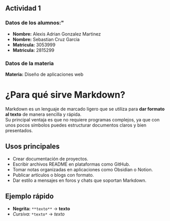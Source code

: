 ## Actividad 1
### Datos de los alumnos:"


- **Nombre:** Alexis Adrian Gonzalez Martinez
- **Nombre:** Sebastian Cruz Garcia
- **Matricula:** 3053999
- **Matricula:** 2815299

### **Datos de la materia**
 **Materia:** Diseño de aplicaciones web



# ¿Para qué sirve Markdown?

Markdown es un lenguaje de marcado ligero que se utiliza para **dar formato al texto** de manera sencilla y rápida.  
Su principal ventaja es que no requiere programas complejos, ya que con unos pocos símbolos puedes estructurar documentos claros y bien presentados.

## Usos principales
- Crear documentación de proyectos.  
- Escribir archivos README en plataformas como GitHub.  
- Tomar notas organizadas en aplicaciones como Obsidian o Notion.  
- Publicar artículos o blogs con formato.  
- Dar estilo a mensajes en foros y chats que soportan Markdown.  

## Ejemplo rápido
- **Negrita:** `**texto**` → **texto**  
- *Cursiva:* `*texto*` → *texto*  

